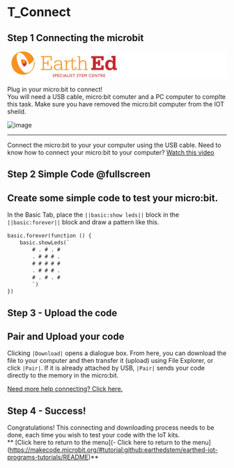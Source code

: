 # T_Connect

<!---------------------------------------------------------------  
-------------------------  NEW ACTIVITY -------------------------
----------------------------------------------------------------->

<!---  Designed to test if the microbit is working --->

## Step 1 Connecting the microbit
![](https://raw.githubusercontent.com/EarthEdSTEM/earthed-iot-programs-tutorials/master/Images/EarthEd_Horizontal_Logo.png)

Plug in your micro:bit to connect!<br>
You will need a USB cable, micro:bit comuter and a PC computer to complte this task. Make sure you have removed the micro:bit computer from the IOT sheild.

![image](https://raw.githubusercontent.com/EarthEdSTEM/earthed-iot-programs-tutorials/master/Images/USB_Connection.png)
_________________________________
Connect the micro:bit to your your computer using the USB cable.
Need to know how to connect your micro:bit to your computer? [Watch this video](https://www.youtube.com/watch?v=qSjMDG84bMY)
<br>

## Step 2 Simple Code @fullscreen
Create some simple code to test your micro:bit.
------------------------------------
In the Basic Tab, place the ``||basic:show leds||`` block in the ``||basic:forever||`` block and draw a pattern like this.
```blocks
basic.forever(function () {
    basic.showLeds(`
        # . # . #
        . # # # .
        # # # # #
        . # # # .
        # . # . #
        `)
})
```
## Step 3 - Upload the code
Pair and Upload your code
-------------------------
Clicking ``|Download|`` opens a dialogue box. From here, you can download the file to your computer and then transfer it (upload) using File Explorer, or click ``|Pair|``. If it is already attached by USB, ``|Pair|`` sends your code directly to the memory in the micro:bit.

[Need more help connecting? Click here.](https://www.youtube.com/watch?v=qSjMDG84bMY)

## Step 4 - Success!
Congratulations! This connecting and downloading process needs to be done, each time you wish to test your code with the IoT kits.<br>
** [Click here to return to the menu](- Click here to return to the menu](https://makecode.microbit.org/#tutorial:github:earthedstem/earthed-iot-programs-tutorials/README)**<br>

<script src="https://makecode.com/gh-pages-embed.js" > </script><script>makeCodeRender("{{ site.makecode.home_url }}", "{{ site.github.owner_name }}/{ { site.github.repository_name } } ");</script>
